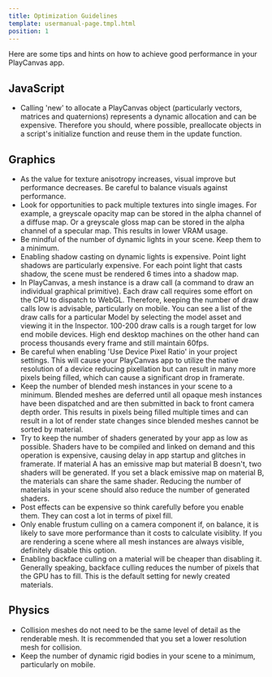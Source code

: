 ```yaml
---
title: Optimization Guidelines
template: usermanual-page.tmpl.html
position: 1
---
```


Here are some tips and hints on how to achieve good performance in your PlayCanvas app.

## JavaScript

* Calling 'new' to allocate a PlayCanvas object (particularly vectors, matrices and quaternions) represents a dynamic allocation and can be expensive. Therefore you should, where possible, preallocate objects in a script's initialize function and reuse them in the update function.

## Graphics

* As the value for texture anisotropy increases, visual improve but performance decreases. Be careful to balance visuals against performance.
* Look for opportunities to pack multiple textures into single images. For example, a greyscale opacity map can be stored in the alpha channel of a diffuse map. Or a greyscale gloss map can be stored in the alpha channel of a specular map. This results in lower VRAM usage.
* Be mindful of the number of dynamic lights in your scene. Keep them to a minimum.
* Enabling shadow casting on dynamic lights is expensive. Point light shadows are particularly expensive. For each point light that casts shadow, the scene must be rendered 6 times into a shadow map.
* In PlayCanvas, a mesh instance is a draw call (a command to draw an individual graphical primitive). Each draw call requires some effort on the CPU to dispatch to WebGL. Therefore, keeping the number of draw calls low is advisable, particularly on mobile. You can see a list of the draw calls for a particular Model by selecting the model asset and viewing it in the Inspector. 100-200 draw calls is a rough target for low end mobile devices. High end desktop machines on the other hand can process thousands every frame and still maintain 60fps.
* Be careful when enabling 'Use Device Pixel Ratio' in your project settings. This will cause your PlayCanvas app to utilize the native resolution of a device reducing pixellation but can result in many more pixels being filled, which can cause a significant drop in framerate.
* Keep the number of blended mesh instances in your scene to a minimum. Blended meshes are deferred until all opaque mesh instances have been dispatched and are then submitted in back to front camera depth order. This results in pixels being filled multiple times and can result in a lot of render state changes since blended meshes cannot be sorted by material.
* Try to keep the number of shaders generated by your app as low as possible. Shaders have to be compiled and linked on demand and this operation is expensive, causing delay in app startup and glitches in framerate. If material A has an emissive map but material B doesn't, two shaders will be generated. If you set a black emissive map on material B, the materials can share the same shader. Reducing the number of materials in your scene should also reduce the number of generated shaders.
* Post effects can be expensive so think carefully before you enable them. They can cost a lot in terms of pixel fill.
* Only enable frustum culling on a camera component if, on balance, it is likely to save more performance than it costs to calculate visiblity. If you are rendering a scene where all mesh instances are always visible, definitely disable this option.
* Enabling backface culling on a material will be cheaper than disabling it. Generally speaking, backface culling reduces the number of pixels that the GPU has to fill. This is the default setting for newly created materials.

## Physics

* Collision meshes do not need to be the same level of detail as the renderable mesh. It is recommended that you set a lower resolution mesh for collision.
* Keep the number of dynamic rigid bodies in your scene to a minimum, particularly on mobile.

